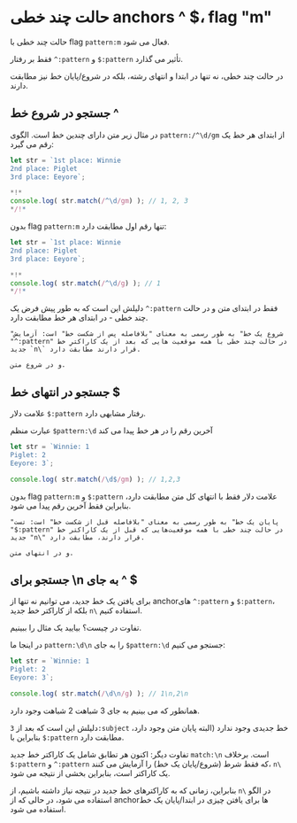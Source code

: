 # حالت چند خطی anchors ^ $، flag "m"

حالت چند خطی با flag `pattern:m` فعال می شود.

فقط بر رفتار `^:pattern` و `$:pattern` تأثیر می گذارد.

در حالت چند خطی، نه تنها در ابتدا و انتهای رشته، بلکه در شروع/پایان خط نیز مطابقت دارند.

## جستجو در شروع خط ^

در مثال زیر متن دارای چندین خط است. الگوی `pattern:/^\d/gm` از ابتدای هر خط یک رقم می گیرد:

```js run
let str = `1st place: Winnie
2nd place: Piglet
3rd place: Eeyore`;

*!*
console.log( str.match(/^\d/gm) ); // 1, 2, 3
*/!*
```

بدون flag `pattern:m` تنها رقم اول مطابقت دارد:

```js run
let str = `1st place: Winnie
2nd place: Piglet
3rd place: Eeyore`;

*!*
console.log( str.match(/^\d/g) ); // 1
*/!*
```

دلیلش این است که به طور پیش‌ فرض یک `^:pattern` فقط در ابتدای متن و در حالت چند خطی - در ابتدای هر خط مطابقت دارد.

```smart
"شروع یک خط" به طور رسمی به معنای "بلافاصله پس از شکست خط" است: آزمایش "^:pattern" در حالت چند خطی با همه موقعیت هایی که بعد از یک کاراکترِ خط جدید `n\` قرار دارند مطابقت دارد.

و در شروع متن.
```

## جستجو در انتهای خط $

علامت دلار `$:pattern` رفتار مشابهی دارد.

عبارت منظم `$pattern:\d` آخرین رقم را در هر خط پیدا می کند

```js run
let str = `Winnie: 1
Piglet: 2
Eeyore: 3`;

console.log( str.match(/\d$/gm) ); // 1,2,3
```

بدون flag `pattern:m` و `$:pattern` علامت دلار فقط با انتهای کل متن مطابقت دارد، بنابراین فقط آخرین رقم پیدا می‌ شود.

```smart
"پایان یک خط" به طور رسمی به معنای "بلافاصله قبل از شکست خط" است: تست "$:pattern" در حالت چند خطی با همه موقعیت‌هایی که قبل از یک کاراکتر خط جدید "n\" قرار دارند، مطابقت دارد.

و در انتهای متن.
```

## جستجو برای \n به جای ^ $

برای یافتن یک خط جدید، می‌ توانیم نه تنها از anchorهای `^:pattern` و `$:pattern`، بلکه از کاراکتر خط جدید `n\` استفاده کنیم.

تفاوت در چیست؟ بیایید یک مثال را ببینیم.

در اینجا ما `pattern:\d\n` را به جای `$pattern:\d` جستجو می کنیم:

```js run
let str = `Winnie: 1
Piglet: 2
Eeyore: 3`;

console.log( str.match(/\d\n/g) ); // 1\n,2\n
```

همانطور که می بینیم به جای 3 شباهت 2 شباهت وجود دارد.

دلیلش این است که بعد از `3:subject` خط جدیدی وجود ندارد (البته پایان متن وجود دارد، بنابراین با `$:pattern` مطابقت دارد.

تفاوت دیگر: اکنون هر تطابق شامل یک کاراکتر خط جدید `match:\n` است. برخلاف `$:pattern` و `^:pattern` که فقط شرط (شروع/پایان یک خط) را آزمایش می‌ کنند، `n\` یک کاراکتر است، بنابراین بخشی از نتیجه می‌ شود.

بنابراین، زمانی که به کاراکترهای خط جدید در نتیجه نیاز داشته باشیم، از `n\` در الگو استفاده می‌ شود، در حالی که از anchorها برای یافتن چیزی در ابتدا/پایان یک خط استفاده می‌ شود.

